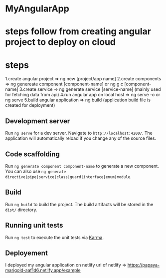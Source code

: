 # MyAngularApp
# steps follow from creating angular project to deploy on cloud
# steps
1.create angular project => ng new [project/app name]
2.create components => ng genereate component [component-name] or ng g c [component-name]
3.create service => ng generate service [service-name] (mainly used for fetching data from api)
4.run angular app on local host => ng serve -o or ng serve
5.build angular application => ng build (application build file is created for deployment)

## Development server

Run `ng serve` for a dev server. Navigate to `http://localhost:4200/`. The application will automatically reload if you change any of the source files.

## Code scaffolding

Run `ng generate component component-name` to generate a new component. You can also use `ng generate directive|pipe|service|class|guard|interface|enum|module`.

## Build

Run `ng build` to build the project. The build artifacts will be stored in the `dist/` directory.

## Running unit tests

Run `ng test` to execute the unit tests via [Karma](https://karma-runner.github.io).

## Deployement 
I deployed my angular application on netlify
url of netlify => https://papaya-marigold-aaf1d6.netlify.app/example

